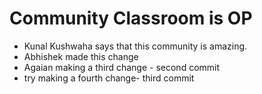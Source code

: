 # Community Classroom is OP

- Kunal Kushwaha says that this community is amazing.
- Abhishek made this change
- Agaian making a third change - second commit
- try making a fourth change- third commit

